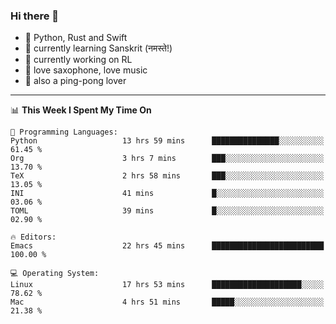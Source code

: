 ### Hi there 👋

- 📙 Python, Rust and Swift
- 🌱 currently learning Sanskrit (नमस्ते!)
- 🔭 currently working on RL
- 🎷 love saxophone, love music
- 🏓 also a ping-pong lover

<!--
**ZiqinGong/ZiqinGong** is a ✨ _special_ ✨ repository because its `README.md` (this file) appears on your GitHub profile.

Here are some ideas to get you started:

- 🔭 I’m currently working on ...
- 🌱 I’m currently learning ...
- 👯 I’m looking to collaborate on ...
- 🤔 I’m looking for help with ...
- 💬 Ask me about ...
- 📫 gongzq0301@sjtu.edu.cn
- 😄 Pronouns: ...
- ⚡ Fun fact: ...
-->

---

<!--START_SECTION:waka-->
📊 **This Week I Spent My Time On** 

```text
💬 Programming Languages: 
Python                   13 hrs 59 mins      ███████████████░░░░░░░░░░   61.45 % 
Org                      3 hrs 7 mins        ███░░░░░░░░░░░░░░░░░░░░░░   13.70 % 
TeX                      2 hrs 58 mins       ███░░░░░░░░░░░░░░░░░░░░░░   13.05 % 
INI                      41 mins             █░░░░░░░░░░░░░░░░░░░░░░░░   03.06 % 
TOML                     39 mins             █░░░░░░░░░░░░░░░░░░░░░░░░   02.90 % 

🔥 Editors: 
Emacs                    22 hrs 45 mins      █████████████████████████   100.00 % 

💻 Operating System: 
Linux                    17 hrs 53 mins      ████████████████████░░░░░   78.62 % 
Mac                      4 hrs 51 mins       █████░░░░░░░░░░░░░░░░░░░░   21.38 % 
```


<!--END_SECTION:waka-->
